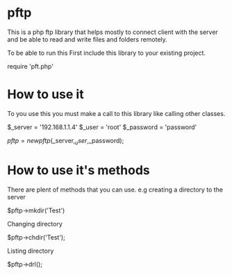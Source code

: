 # pftp
This is a php ftp library that helps mostly to connect client with the server and be able to read and write files and folders remotely.

To be able to run this
First include this library to your existing project.

require 'pft.php'

# How to use it
To you use this you must make a call to this library like calling other classes.

$_server = '192.168.1.1.4'
$_user = 'root'
$_password = 'password'

$pftp = new pftp($_server,$_user,$_password);

# How to use it's methods 

There are plent of methods that you can use. e.g
creating a directory to the server

$pftp->mkdir('Test')

Changing directory

$pftp->chdir('Test');

Listing directory

$pftp->drl();
